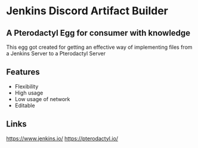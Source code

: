 # Jenkins Discord Artifact Builder
## A Pterodactyl Egg for consumer with knowledge

This egg got created for getting an effective way of implementing files from
a Jenkins Server to a Pterodactyl Server

## Features
- Flexibility
- High usage
- Low usage of network
- Editable
## Links
https://www.jenkins.io/ 
https://pterodactyl.io/
